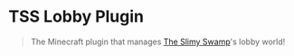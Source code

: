 # TSS Lobby Plugin

> The Minecraft plugin that manages [The Slimy Swamp](https://github.com/EsotericOrganisation/tss-website?tab=readme-ov-file#what-is-the-slimy-swamp)'s lobby world!
